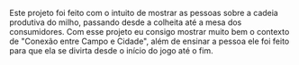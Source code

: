 Este projeto foi feito com o intuito de mostrar as pessoas sobre a cadeia produtiva do milho, passando desde a colheita até a mesa dos consumidores.
Com esse projeto eu consigo mostrar muito bem o contexto de "Conexão entre Campo e Cidade", além de ensinar a pessoa ele foi feito para que ela se divirta desde o início do jogo até o fim.

